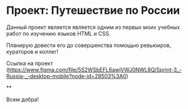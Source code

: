 # Проект: Путешествие по России

Данный проект является является одним из первых моих учебных работ по изучению языков HTML и CSS.

Планирую довести его до совершенства помощью ревьюиров, кураторов и коллег!

Ссылка на проект (https://www.figma.com/file/5S2WSbEFL6awjVWJ0NWL8Q/Sprint-3_-Russia-_-desktop-mobile?node-id=28503%3A0)

**

Всем добра!
